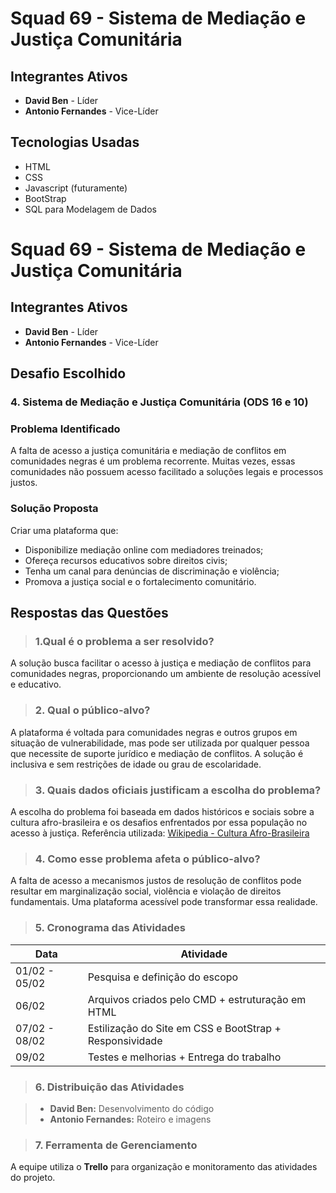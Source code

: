 # Squad 69 - Sistema de Mediação e Justiça Comunitária

## Integrantes Ativos
- **David Ben** - Líder
- **Antonio Fernandes** - Vice-Líder

## Tecnologias Usadas
- HTML
- CSS
- Javascript (futuramente)
- BootStrap
- SQL para Modelagem de Dados

# Squad 69 - Sistema de Mediação e Justiça Comunitária

## Integrantes Ativos

- **David Ben** - Líder
- **Antonio Fernandes** - Vice-Líder

## Desafio Escolhido

### **4. Sistema de Mediação e Justiça Comunitária (ODS 16 e 10)**

### Problema Identificado

A falta de acesso a justiça comunitária e mediação de conflitos em comunidades negras é um problema recorrente. Muitas vezes, essas comunidades não possuem acesso facilitado a soluções legais e processos justos.

### Solução Proposta

Criar uma plataforma que:

- Disponibilize mediação online com mediadores treinados;
- Ofereça recursos educativos sobre direitos civis;
- Tenha um canal para denúncias de discriminação e violência;
- Promova a justiça social e o fortalecimento comunitário.

## Respostas das Questões

> ### 1.Qual é o problema a ser resolvido?

A solução busca facilitar o acesso à justiça e mediação de conflitos para comunidades negras, proporcionando um ambiente de resolução acessível e educativo.

> ### 2. Qual o público-alvo?

A plataforma é voltada para comunidades negras e outros grupos em situação de vulnerabilidade, mas pode ser utilizada por qualquer pessoa que necessite de suporte jurídico e mediação de conflitos. A solução é inclusiva e sem restrições de idade ou grau de escolaridade.

> ### 3. Quais dados oficiais justificam a escolha do problema?

A escolha do problema foi baseada em dados históricos e sociais sobre a cultura afro-brasileira e os desafios enfrentados por essa população no acesso à justiça. Referência utilizada:
[Wikipedia - Cultura Afro-Brasileira](https://pt.wikipedia.org/wiki/Cultura_afro-brasileira)

> ### 4. Como esse problema afeta o público-alvo?

A falta de acesso a mecanismos justos de resolução de conflitos pode resultar em marginalização social, violência e violação de direitos fundamentais. Uma plataforma acessível pode transformar essa realidade.

> ### 5. Cronograma das Atividades

| Data          | Atividade                                                |
| ------------- | -------------------------------------------------------- |
| 01/02 - 05/02 | Pesquisa e definição do escopo                           |
| 06/02         | Arquivos criados pelo CMD + estruturação em HTML         |
| 07/02 - 08/02 | Estilização do Site em CSS e BootStrap + Responsividade  |
| 09/02         | Testes e melhorias + Entrega do trabalho                 |


> ### 6. Distribuição das Atividades

> - **David Ben:** Desenvolvimento do código
> - **Antonio Fernandes:** Roteiro e imagens

> ### 7. Ferramenta de Gerenciamento

A equipe utiliza o **Trello** para organização e monitoramento das atividades do projeto.



